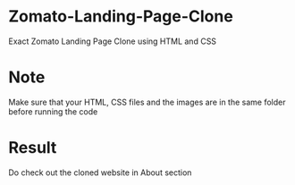 # Zomato-Landing-Page-Clone
Exact Zomato Landing Page Clone using HTML and CSS 
# Note
Make sure that your HTML, CSS files and the images are in the same folder before running the code
# Result
Do check out the cloned website in About section
